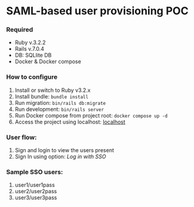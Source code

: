 # SAML-based user provisioning POC

### Required
* Ruby v.3.2.2
* Rails v.7.0.4
* DB: SQLlite DB
* Docker & Docker compose

### How to configure
1. Install or switch to Ruby v3.2.x
2. Install bundle: `bundle install`
3. Run migration: `bin/rails db:migrate`
4. Run development: `bin/rails server`
5. Run Docker compose from project root: `docker compose up -d`
6. Access the project using localhost: [localhost](http://localhost:3000)

### User flow:
1. Sign and login to view the users present
2. Sign In using option: *Log in with SSO*


### Sample SSO users:
1. user1/user1pass
2. user2/user2pass
3. user3/user3pass

